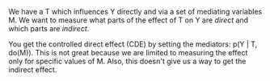 We have a T which influences Y directly and via a set of mediating variables M. We want to measure what parts of the effect of T on Y are *direct* and which parts are *indirect*.

You get the controlled direct effect (CDE) by setting the mediators: p(Y | T, do(M)). This is not great because we are limited to measuring the effect only for specific values of M. Also, this doesn't give us a way to get the indirect effect.


